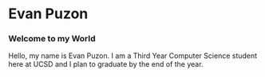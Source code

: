 # Evan Puzon
### Welcome to my World 

Hello, my name is Evan Puzon. I am a Third Year Computer Science student here at UCSD and I plan to graduate by the end of the year. 